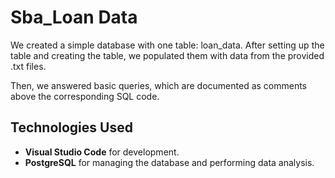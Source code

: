 # Sba_Loan Data

We created a simple database with one table: loan_data. After setting up the table and creating the table, we populated them with data from the provided .txt files.

Then, we answered basic queries, which are documented as comments above the corresponding SQL code.

## Technologies Used
- **Visual Studio Code** for development.
- **PostgreSQL** for managing the database and performing data analysis.
